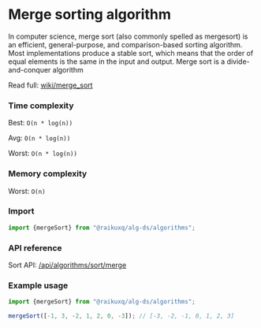 # Merge sorting algorithm

In computer science, merge sort (also commonly spelled as mergesort) is an efficient, general-purpose, and
comparison-based sorting algorithm.
Most implementations produce a stable sort, which means that the order of equal elements is the same in the input and
output.
Merge sort is a divide-and-conquer algorithm

Read full: [wiki/merge_sort](https://en.wikipedia.org/wiki/Merge_sort)

### Time complexity

Best: `O(n * log(n))   `

Avg: `O(n * log(n))    `

Worst: `O(n * log(n))   `

### Memory complexity

Worst: `O(n)`

### Import

```ts
import {mergeSort} from "@raikuxq/alg-ds/algorithms";
```

### API reference

Sort API: [/api/algorithms/sort/merge](/api/algorithms/sort/merge)

### Example usage

```ts
import {mergeSort} from "@raikuxq/alg-ds/algorithms";

mergeSort([-1, 3, -2, 1, 2, 0, -3]); // [-3, -2, -1, 0, 1, 2, 3]
```

